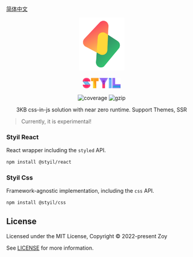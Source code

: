 [简体中文](./README.md)

<p align="center">
<img src="./logo.svg" alt="styil" style="width:120px">
<br/>
<br/>
<img src="./styil.svg" alt="styil" style="width:100px;">
</p>

<p align="center">
  <img src="https://codecov.io/gh/l-zoy/styil/branch/main/graph/badge.svg?token=DAETCWW98B" alt="coverage" />
  <img src="https://img.badgesize.io/https://unpkg.com/@styil/base@latest/index.prod.esm.js?compression=gzip&style=square&label=gzip%20size&color=#4fc08d" alt="gzip" />

</p>

<p align="center">
3KB css-in-js solution with near zero runtime. Support Themes, SSR
</p>

> Currently, it is experimental!

### Styil React

React wrapper including the `styled` API.

```sh
npm install @styil/react
```

### Styil Css

Framework-agnostic implementation, including the `css` API.

```sh
npm install @styil/css
```

## License

Licensed under the MIT License, Copyright © 2022-present Zoy

See [LICENSE](./LICENSE) for more information.
